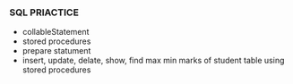 ### SQL PRIACTICE
- collableStatement
- stored procedures
- prepare statument
- insert, update, delate, show, find max min marks of student table using stored procedures
  
